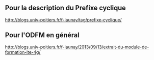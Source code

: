 ## Pour la description du Prefixe cyclique
http://blogs.univ-poitiers.fr/f-launay/tag/prefixe-cyclique/
## Pour l'ODFM en général
http://blogs.univ-poitiers.fr/f-launay/2013/09/13/extrait-du-module-de-formation-lte-4g/
